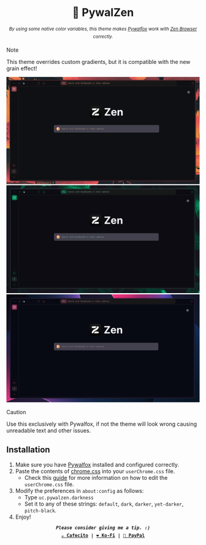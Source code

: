 <h1 align="center">🎨 PywalZen</h1>

<p align="center"><sup><i>By using some native color variables, this theme makes <a href="https://github.com/Frewacom/pywalfox">Pywalfox</a> work with <a href="https://zen-browser.app/">Zen Browser</a> correctly.</i></sup></p>

> [!NOTE]
> This theme overrides custom gradients, but it is compatible with the new grain effect!

![](./screenshots/1.png)
![](./screenshots/2.png)
![](./screenshots/3.png)

> [!CAUTION]
> Use this exclusively with Pywalfox, if not the theme will look wrong causing unreadable text and other issues.

## Installation
1. Make sure you have [Pywalfox](https://github.com/Frewacom/pywalfox) installed and configured correctly.
2. Paste the contents of [chrome.css](https://github.com/Axenide/PywalZen/blob/main/chrome.css) into your `userChrome.css` file. 
    - Check this [guide](https://docs.zen-browser.app/guides/live-editing) for more information on how to edit the `userChrome.css` file.
3. Modify the preferences in `about:config` as follows:
    - Type `uc.pywalzen.darkness`
    - Set it to any of these strings: `default`, `dark`, `darker`, `yet-darker`, `pitch-black`.
4. Enjoy!

<p align="center">
<samp>
  <sup>
    <b>
    <i>Please consider giving me a tip. :)</i>
    <br>
    <a href="https://cafecito.app/axenide">☕ Cafecito</a> |
    <a href="https://ko-fi.com/axenide">❤️ Ko-Fi</a> |
    <a href="https://paypal.me/Axenide">💸 PayPal</a>
  </sup>
</samp>
</p>
